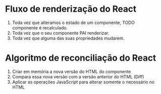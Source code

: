 # Fluxo de renderização do React

1. Toda vez que alteramos o estado de um componente, TODO componente é recalculado.
2. Toda vez que o seu componente PAI renderizar.
3. Toda vez que alguma das suas propriedades mudarem.

# Algoritmo de reconciliação do React

1. Criar em memória a nova versão do HTML do componente
2. Compara essa nova versão com a versão anterior do HTML (Diff)
3. Aplicar as operações JavaScript para alterar somente o necessário no HTML
